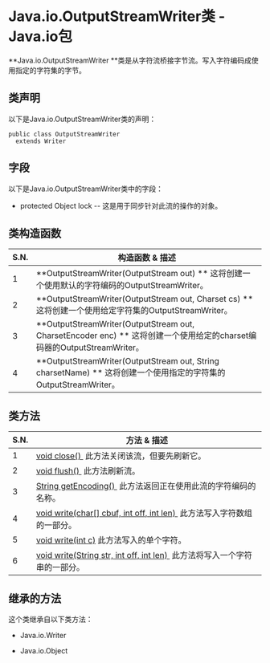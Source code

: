 # Java.io.OutputStreamWriter类 - Java.io包

**Java.io.OutputStreamWriter **类是从字符流桥接字节流。写入字符编码成使用指定的字符集的字节。

## 类声明

以下是Java.io.OutputStreamWriter类的声明：

```
public class OutputStreamWriter
  extends Writer
```

## 字段

以下是Java.io.OutputStreamWriter类中的字段：

*   protected Object lock -- 这是用于同步针对此流的操作的对象。

## 类构造函数

| S.N. | 构造函数 & 描述 |
| --- | --- |
| 1 | **OutputStreamWriter(OutputStream out) ** 这将创建一个使用默认的字符编码的OutputStreamWriter。 |
| 2 | **OutputStreamWriter(OutputStream out, Charset cs) ** 这将创建一个使用给定字符集的OutputStreamWriter。 |
| 3 | **OutputStreamWriter(OutputStream out, CharsetEncoder enc) ** 这将创建一个使用给定的charset编码器的OutputStreamWriter。 |
| 4 | **OutputStreamWriter(OutputStream out, String charsetName) ** 这将创建一个使用指定的字符集的OutputStreamWriter。 |

## 类方法

| S.N. | 方法 & 描述 |
| --- | --- |
| 1 | [void close() ](http://www.yiibai.com/java/io/outputstreamwriter_close.html) 此方法关闭该流，但要先刷新它。 |
| 2 | [void flush() ](http://www.yiibai.com/java/io/outputstreamwriter_flush.html) 此方法刷新流。 |
| 3 | [String getEncoding() ](http://www.yiibai.com/java/io/outputstreamwriter_getencoding.html) 此方法返回正在使用此流的字符编码​​的名称。 |
| 4 | [void write(char[] cbuf, int off, int len) ](http://www.yiibai.com/java/io/outputstreamwriter_write_char.html) 此方法写入字符数组的一部分。 |
| 5 | [void write(int c)](http://www.yiibai.com/java/io/outputstreamwriter_write.html) 此方法写入的单个字符。 |
| 6 | [void write(String str, int off, int len) ](http://www.yiibai.com/java/io/outputstreamwriter_write_string.html) 此方法将写入一个字符串的一部分。 |

## 继承的方法

这个类继承自以下类方法：

*   Java.io.Writer

*   Java.io.Object

